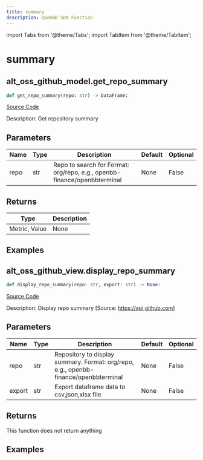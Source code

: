```yaml
---
title: summary
description: OpenBB SDK Function
---
```


import Tabs from '@theme/Tabs';
import TabItem from '@theme/TabItem';

# summary

<Tabs>
<TabItem value="model" label="Model" default>

## alt_oss_github_model.get_repo_summary

```python title='openbb_terminal/alternative/oss/github_model.py'
def get_repo_summary(repo: str) -> DataFrame:
```
[Source Code](https://github.com/OpenBB-finance/OpenBBTerminal/tree/main/openbb_terminal/alternative/oss/github_model.py#L172)

Description: Get repository summary

## Parameters

| Name | Type | Description | Default | Optional |
| ---- | ---- | ----------- | ------- | -------- |
| repo | str | Repo to search for Format: org/repo, e.g., openbb-finance/openbbterminal | None | False |

## Returns

| Type | Description |
| ---- | ----------- |
| Metric, Value | None |

## Examples



</TabItem>
<TabItem value="view" label="View">

## alt_oss_github_view.display_repo_summary

```python title='openbb_terminal/alternative/oss/github_view.py'
def display_repo_summary(repo: str, export: str) -> None:
```
[Source Code](https://github.com/OpenBB-finance/OpenBBTerminal/tree/main/openbb_terminal/alternative/oss/github_view.py#L123)

Description: Display repo summary [Source: https://api.github.com]

## Parameters

| Name | Type | Description | Default | Optional |
| ---- | ---- | ----------- | ------- | -------- |
| repo | str | Repository to display summary. Format: org/repo, e.g., openbb-finance/openbbterminal | None | False |
| export | str | Export dataframe data to csv,json,xlsx file | None | False |

## Returns

This function does not return anything

## Examples



</TabItem>
</Tabs>